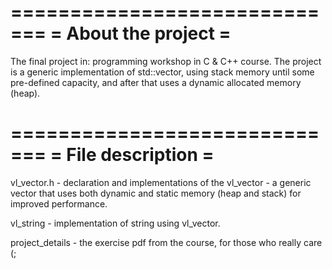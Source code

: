 =============================
=     About the project     =
=============================

The final project in: programming workshop in C & C++ course.
The project is a generic implementation of std::vector, using stack memory 
until some pre-defined capacity, and after that uses a dynamic allocated 
memory (heap).


=============================
=      File description     =
=============================

vl_vector.h - declaration and implementations of the vl_vector - a generic vector 
              that uses both dynamic and static memory (heap and stack) for improved 
              performance.

vl_string - implementation of string using vl_vector.

project_details - the exercise pdf from the course, for those who really care (;